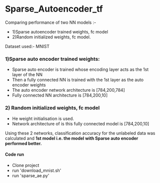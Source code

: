 # Sparse_Autoencoder_tf
Comparing performance of two NN models :-
* 1)Sparse autoencoder trained weights, fc model 
* 2)Random initialized weights, fc model.

Dataset used:- MNIST

### 1)Sparse auto encoder trained weights:
* Sparse auto encoder is trained whose encoding layer acts as the 1st layer of the NN
* Then a fully connected NN is trained with the 1st layer as the auto encoder weights
* The auto encoder network architecture is [784,200,784]
* Fully connected NN architecture is [784,200,10]

### 2) Random initialized weights, fc model
* He weight initialisation is used.
* Network architecture of is this fully connected model is [784,200,10]

Using these 2 networks, classification accuracy for the unlabeled data was calculated and **1st model i.e. the model with Sparse auto encoder performed better.** 

#### Code run
* Clone project
* run 'download_mnist.sh'
* run 'sparse_ae.py'

